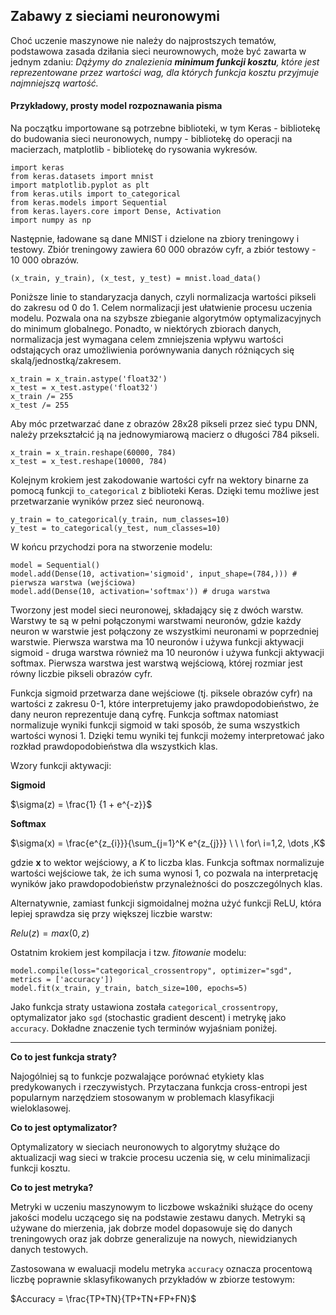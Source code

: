 ## Zabawy z sieciami neuronowymi

Choć uczenie maszynowe nie należy do najprostszych tematów, podstawowa zasada dziłania sieci neurownowych, może być zawarta w jednym zdaniu:
*Dążymy do znalezienia **minimum funkcji kosztu**, które jest reprezentowane przez wartości wag, dla których funkcja kosztu przyjmuje najmniejszą wartość.*

#### **Przykładowy, prosty model rozpoznawania pisma**

Na początku importowane są potrzebne biblioteki, w tym Keras - bibliotekę do budowania sieci neuronowych, numpy - bibliotekę do operacji na macierzach, matplotlib - bibliotekę do rysowania wykresów.

```
import keras 
from keras.datasets import mnist 
import matplotlib.pyplot as plt 
from keras.utils import to_categorical
from keras.models import Sequential 
from keras.layers.core import Dense, Activation
import numpy as np
```

Następnie, ładowane są dane MNIST i dzielone na zbiory treningowy i testowy. Zbiór treningowy zawiera 60 000 obrazów cyfr, a zbiór testowy - 10 000 obrazów.

```
(x_train, y_train), (x_test, y_test) = mnist.load_data()
```

Poniższe linie to standaryzacja danych, czyli normalizacja wartości pikseli do zakresu od 0 do 1. Celem normalizacji jest ułatwienie procesu uczenia modelu. Pozwala ona na szybsze zbieganie algorytmów optymalizacyjnych do minimum globalnego. Ponadto, w niektórych zbiorach danych, normalizacja jest wymagana celem zmniejszenia wpływu wartości odstających oraz umożliwienia porównywania danych różniących się skalą/jednostką/zakresem. 

```
x_train = x_train.astype('float32') 
x_test = x_test.astype('float32') 
x_train /= 255
x_test /= 255
```

Aby móc przetwarzać dane z obrazów 28x28 pikseli przez sieć typu DNN, należy przekształcić ją na jednowymiarową macierz o długości 784 pikseli.

```
x_train = x_train.reshape(60000, 784) 
x_test = x_test.reshape(10000, 784)
```

Kolejnym krokiem jest zakodowanie wartości cyfr na wektory binarne za pomocą funkcji `to_categorical` z biblioteki Keras. Dzięki temu możliwe jest przetwarzanie wyników przez sieć neuronową.

```
y_train = to_categorical(y_train, num_classes=10) 
y_test = to_categorical(y_test, num_classes=10)
```

W końcu przychodzi pora na stworzenie modelu: 

```
model = Sequential() 
model.add(Dense(10, activation='sigmoid', input_shape=(784,))) # pierwsza warstwa (wejściowa)
model.add(Dense(10, activation='softmax')) # druga warstwa
```

Tworzony jest model sieci neuronowej, składający się z dwóch warstw. Warstwy te są w pełni połączonymi warstwami neuronów, gdzie każdy neuron w warstwie jest połączony ze wszystkimi neuronami w poprzedniej warstwie. Pierwsza warstwa ma 10 neuronów i używa funkcji aktywacji sigmoid - druga warstwa również ma 10 neuronów i używa funkcji aktywacji softmax. Pierwsza warstwa jest warstwą wejściową, której rozmiar jest równy liczbie pikseli obrazów cyfr. 

Funkcja sigmoid przetwarza dane wejściowe (tj. piksele obrazów cyfr) na wartości z zakresu 0-1, które interpretujemy jako prawdopodobieństwo, że dany neuron reprezentuje daną cyfrę. Funkcja softmax natomiast normalizuje wyniki funkcji sigmoid w taki sposób, że suma wszystkich wartości wynosi 1. Dzięki temu wyniki tej funkcji możemy interpretować jako rozkład prawdopodobieństwa dla wszystkich klas.

Wzory funkcji aktywacji:

**Sigmoid** 

$\sigma(z) = \frac{1} {1 + e^{-z}}$

**Softmax**

$\sigma(x) = \frac{e^{z_{i}}}{\sum_{j=1}^K e^{z_{j}}} \ \ \ for\ i=1,2, \dots ,K$

gdzie $\mathbf{x}$ to wektor wejściowy, a $K$ to liczba klas. Funkcja softmax normalizuje wartości wejściowe tak, że ich suma wynosi 1, co pozwala na interpretację wyników jako prawdopodobieństw przynależności do poszczególnych klas.

Alternatywnie, zamiast funkcji sigmoidalnej można użyć funkcji ReLU, która lepiej sprawdza się przy większej liczbie warstw:

$Relu(z) = max(0, z)$

Ostatnim krokiem jest kompilacja i tzw. *fitowanie* modelu:

```
model.compile(loss="categorical_crossentropy", optimizer="sgd", metrics = ['accuracy'])
model.fit(x_train, y_train, batch_size=100, epochs=5)
```

Jako funkcja straty ustawiona została `categorical_crossentropy`, optymalizator jako `sgd` (stochastic gradient descent) i metrykę jako `accuracy`. Dokładne znaczenie tych terminów wyjaśniam poniżej.

___

**Co to jest funkcja straty?** 

Najogólniej są to funkcje pozwalające porównać etykiety klas predykowanych i rzeczywistych. Przytaczana funkcja cross-entropi jest popularnym narzędziem stosowanym w problemach klasyfikacji wieloklasowej. 

**Co to jest optymalizator?**

Optymalizatory w sieciach neuronowych to algorytmy służące do aktualizacji wag sieci w trakcie procesu uczenia się, w celu minimalizacji funkcji kosztu. 

**Co to jest metryka?**

Metryki w uczeniu maszynowym to liczbowe wskaźniki służące do oceny jakości modelu uczącego się na podstawie zestawu danych. Metryki są używane do mierzenia, jak dobrze model dopasowuje się do danych treningowych oraz jak dobrze generalizuje na nowych, niewidzianych danych testowych.

Zastosowana w ewaluacji modelu metryka `accuracy` oznacza procentową liczbę poprawnie sklasyfikowanych przykładów w zbiorze testowym:

$Accuracy = \frac{TP+TN}{TP+TN+FP+FN}$


